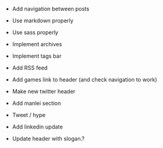 - Add navigation between posts
- Use markdown properly
- Use sass properly
- Implement archives
- Implement tags bar
- Add RSS feed

- Add games link to header (and check navigation to work)
- Make new twitter header
- Add manlei section
- Tweet / hype
- Add linkedin update
- Update header with slogan.?
